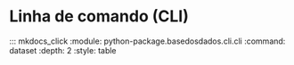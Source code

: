 # Linha de comando (CLI)

::: mkdocs_click
    :module: python-package.basedosdados.cli.cli
    :command: dataset
    :depth: 2
    :style: table

<!-- ::: mkdocs-click
    :module: blablabla -->
